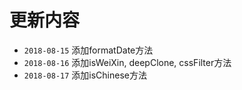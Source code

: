 # 更新内容
- `2018-08-15` 添加formatDate方法
- `2018-08-16` 添加isWeiXin, deepClone, cssFilter方法
- `2018-08-17` 添加isChinese方法
